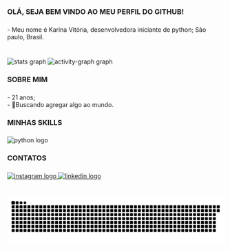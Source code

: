 <h3 align="left">OLÁ, SEJA BEM VINDO AO MEU PERFIL DO GITHUB!</h3>

###

<p align="left"> - Meu nome é Karina Vitória, desenvolvedora iniciante de python; São paulo, Brasil.</p>

###

<br clear="both">

<div align="left">
  <img src="https://github-readme-stats.vercel.app/api?username=akarinavitoria&hide_title=true&hide_rank=false&show_icons=true&include_all_commits=true&count_private=true&disable_animations=false&theme=chartreuse-dark&locale=en&hide_border=true&order=1" height="180" width="70" alt="stats graph"  />
  <img src="https://github-readme-activity-graph.vercel.app/graph?username=akarinavitoria&radius=0&theme=chartreuse-dark&area=true&order=5&hide_border=true" height="180" width="70" alt="activity-graph graph"  />
</div>

###

<h3 align="left">SOBRE MIM</h3>

###

<p align="left"> - 21 anos;<br> - 🌱Buscando agregar algo ao mundo.</p>

###

<h3 align="left">MINHAS SKILLS</h3>

###

<div align="left">
  <img src="https://cdn.jsdelivr.net/gh/devicons/devicon/icons/python/python-original.svg" height="50" alt="python logo"  />
</div>

###

<h3 align="left">CONTATOS</h3>

###

<div align="left">
  <a href="https://www.instagram.com/akarinavitoria" target="_blank">
    <img src="https://img.shields.io/static/v1?message=Instagram&logo=instagram&label=&color=d90429&logoColor=white&labelColor=&style=for-the-badge" height="35" alt="instagram logo"  />
  </a>
  <a href="https://www.linkedin.com/in/akarinavit%C3%B3ria/" target="_blank">
    <img src="https://img.shields.io/static/v1?message=LinkedIn&logo=linkedin&label=&color=023e8a&logoColor=white&labelColor=&style=for-the-badge" height="35" alt="linkedin logo"  />
  </a>
</div>

###

<br clear="both">

<img src="https://raw.githubusercontent.com/akarinavitoria/akarinavitoria/output/snake.svg" alt="Snake animation" />

###
